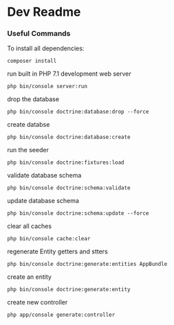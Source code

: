 # Dev Readme

### Useful Commands
To install all dependencies:

```
composer install 
```

run built in PHP 7.1 development web server
```
php bin/console server:run
```

drop the database
```
php bin/console doctrine:database:drop --force
```

create databse
```
php bin/console doctrine:database:create
```

run the seeder
```
php bin/console doctrine:fixtures:load
```

validate database schema
```
php bin/console doctrine:schema:validate
```

update database schema
```
php bin/console doctrine:schema:update --force
```

clear all caches
```
php bin/console cache:clear
```

regenerate Entity getters and stters
```
php bin/console doctrine:generate:entities AppBundle
```

create an entity
```
php bin/console doctrine:generate:entity
```

create new controller
```
php app/console generate:controller
```
